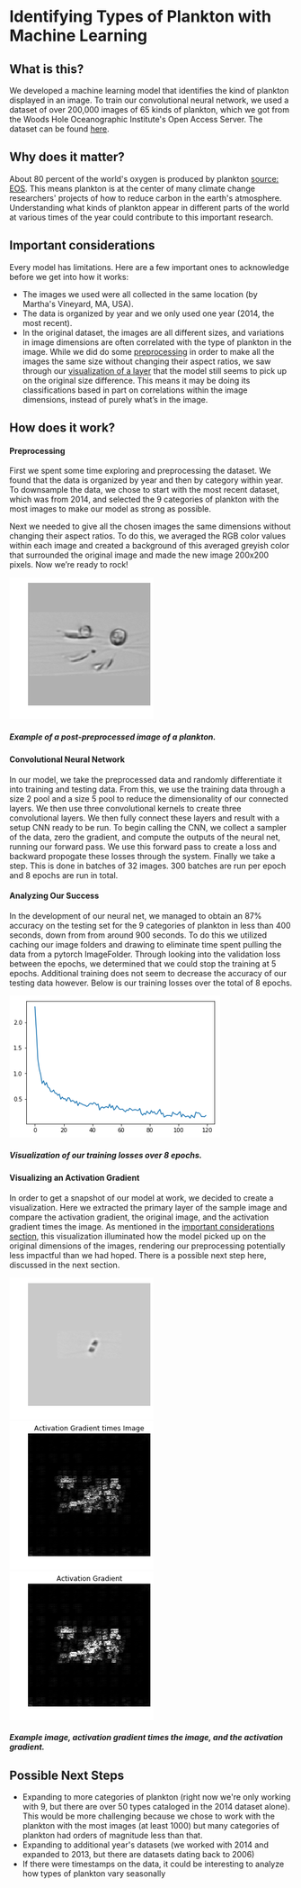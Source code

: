 # Identifying Types of Plankton with Machine Learning

## What is this?
We developed a machine learning model that identifies the kind of plankton displayed in an image. To train our convolutional neural network, we used a dataset of over 200,000 images of 65 kinds of plankton, which we got from the Woods Hole Oceanographic Institute's Open Access Server. The dataset can be found [here](https://darchive.mblwhoilibrary.org/handle/1912/7341).

## Why does it matter?
About 80 percent of the world's oxygen is produced by plankton [source: EOS](https://eos.org/research-spotlights/worlds-biggest-oxygen-producers-living-in-swirling-ocean-waters). This means plankton is at the center of many climate change researchers' projects of how to reduce carbon in the earth's atmosphere. Understanding what kinds of plankton appear in different parts of the world at various times of the year could contribute to this important research.

## Important considerations
Every model has limitations. Here are a few important ones to acknowledge before we get into how it works:
- The images we used were all collected in the same location (by Martha's Vineyard, MA, USA).
- The data is organized by year and we only used one year (2014, the most recent).
- In the original dataset, the images are all different sizes, and variations in image dimensions are often correlated with the type of plankton in the image. While we did do some [preprocessing](#preprocessing) in order to make all the images the same size without changing their aspect ratios, we saw through our [visualization of a layer](#visualizing-an-activation-gradient) that the model still seems to pick up on the original size difference. This means it may be doing its classifications based in part on correlations within the image dimensions, instead of purely what’s in the image.

## How does it work?

#### Preprocessing
First we spent some time exploring and preprocessing the dataset. We found that the data is organized by year and then by category within year. To downsample the data, we chose to start with the most recent dataset, which was from 2014, and selected the 9 categories of plankton with the most images to make our model as strong as possible. 

Next we needed to give all the chosen images the same dimensions without changing their aspect ratios. To do this, we averaged the RGB color values within each image and created a background of this averaged greyish color that surrounded the original image and made the new image 200x200 pixels. Now we’re ready to rock!

![alt text](processedImage.png)
##### *Example of a post-preprocessed image of a plankton.*

#### Convolutional Neural Network
In our model, we take the preprocessed data and randomly differentiate it into training and testing data. From this, we use the training data through a size 2 pool and a size 5 pool to reduce the dimensionality of our connected layers. We then use three convolutional kernels to create three convolutional layers. We then fully connect these layers and result with a setup CNN ready to be run. To begin calling the CNN, we collect a sampler of the data, zero the gradient, and compute the outputs of the neural net, running our forward pass. We use this forward pass to create a loss and backward propogate these losses through the system. Finally we take a step. This is done in batches of 32 images. 300 batches are run per epoch and 8 epochs are run in total.

#### Analyzing Our Success
In the development of our neural net, we managed to obtain an 87% accuracy on the testing set for the 9 categories of plankton in less than 400 seconds, down from from around 900 seconds. To do this we utilized caching our image folders and drawing to eliminate time spent pulling the data from a pytorch ImageFolder. Through looking into the validation loss between the epochs, we determined that we could stop the training at 5 epochs. Additional training does not seem to decrease the accuracy of our testing data however. Below is our training losses over the total of 8 epochs.

![alt text](final_run.png)
##### *Visualization of our training losses over 8 epochs.*

#### Visualizing an Activation Gradient
In order to get a snapshot of our model at work, we decided to create a visualization. Here we extracted the primary layer of the sample image and compare the activation gradient, the original image, and the activation gradient times the image. As mentioned in the [important considerations section](#important-considerations), this visualization illuminated how the model picked up on the original dimensions of the images, rendering our preprocessing potentially less impactful than we had hoped. There is a possible next step here, discussed in the next section. 

![alt text](example_image.png) ![alt text](activation_times_image.png) ![alt text](activation_gradient.png)
##### *Example image, activation gradient times the image, and the activation gradient.*

## Possible Next Steps
- Expanding to more categories of plankton (right now we're only working with 9, but there are over 50 types cataloged in the 2014 dataset alone). This would be more challenging because we chose to work with the plankton with the most images (at least 1000) but many categories of plankton had orders of magnitude less than that.
- Expanding to additional year's datasets (we worked with 2014 and expanded to 2013, but there are datasets dating back to 2006)
- If there were timestamps on the data, it could be interesting to analyze how types of plankton vary seasonally
